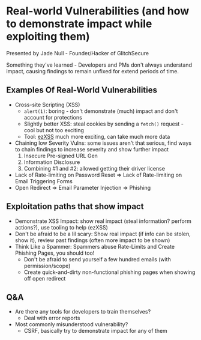 # Real-world Vulnerabilities (and how to demonstrate impact while exploiting them)

Presented by Jade Null - Founder/Hacker of GlitchSecure

Something they've learned - Developers and PMs don't always understand impact, causing findings to remain unfixed for extend periods of time.

## Examples Of Real-World Vulnerabilities

- Cross-site Scripting (XSS)
    - `alert(1)`: boring - don't demonstrate (much) impact and don't account for protections
    - Slightly better XSS: steal cookies by sending a `fetch()` request - cool but not too exciting
    - Tool: [ezXSS](https://github.com/ssl/ezXSS) much more exciting, can take much more data
- Chaining low Severity Vulns: some issues aren't that serious, find ways to chain findings to increase severity and show further impact
    1. Insecure Pre-signed URL Gen
    2. Information Disclosure
    3. Combining #1 and #2: allowed getting their driver license
- Lack of Rate-limiting on Password Reset => Lack of Rate-limiting on Email Triggering Forms
- Open Redirect => Email Parameter Injection => Phishing

## Exploitation paths that show impact

- Demonstrate XSS Impact: show real impact (steal information? perform actions?), use tooling to help (ezXSS)
- Don't be afraid to be a lil scary: Show real impact (if info can be stolen, show it), review past findings (often more impact to be shown)
- Think Like a Spammer: Spammers abuse Rate-Limits and Create Phishing Pages, you should too!
    - Don't be afraid to send yourself a few hundred emails (with permission/scope)
    - Create quick-and-dirty non-functional phishing pages when showing off open redirect

## Q&A

- Are there any tools for developers to train themselves?
    - Deal with error reports
- Most commonly misunderstood vulnerability?
    - CSRF, basically try to demonstrate impact for any of them
